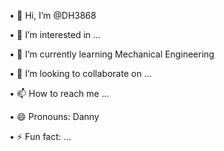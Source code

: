 •	👋 Hi, I’m @DH3868

•	👀 I’m interested in ...

•	🌱 I’m currently learning Mechanical Engineering

•	💞️ I’m looking to collaborate on ...

•	📫 How to reach me ...

•	😄 Pronouns: Danny

•	⚡ Fun fact: ...

